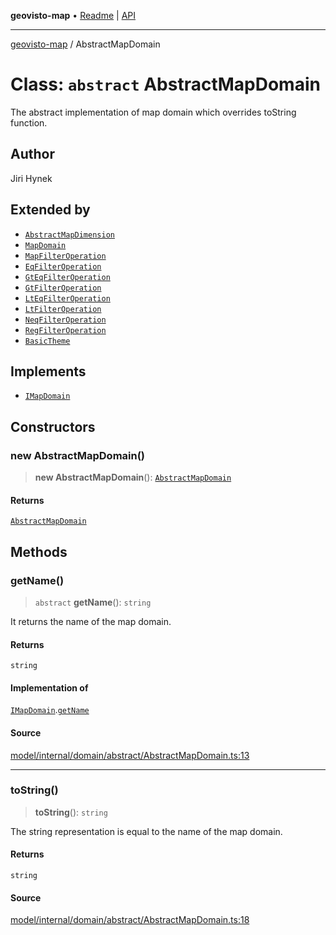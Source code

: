 **geovisto-map** • [Readme](../README.md) \| [API](../globals.md)

***

[geovisto-map](../README.md) / AbstractMapDomain

# Class: `abstract` AbstractMapDomain

The abstract implementation of map domain which overrides toString function.

## Author

Jiri Hynek

## Extended by

- [`AbstractMapDimension`](AbstractMapDimension.md)
- [`MapDomain`](MapDomain.md)
- [`MapFilterOperation`](MapFilterOperation.md)
- [`EqFilterOperation`](EqFilterOperation.md)
- [`GtEqFilterOperation`](GtEqFilterOperation.md)
- [`GtFilterOperation`](GtFilterOperation.md)
- [`LtEqFilterOperation`](LtEqFilterOperation.md)
- [`LtFilterOperation`](LtFilterOperation.md)
- [`NeqFilterOperation`](NeqFilterOperation.md)
- [`RegFilterOperation`](RegFilterOperation.md)
- [`BasicTheme`](BasicTheme.md)

## Implements

- [`IMapDomain`](../interfaces/IMapDomain.md)

## Constructors

### new AbstractMapDomain()

> **new AbstractMapDomain**(): [`AbstractMapDomain`](AbstractMapDomain.md)

#### Returns

[`AbstractMapDomain`](AbstractMapDomain.md)

## Methods

### getName()

> `abstract` **getName**(): `string`

It returns the name of the map domain.

#### Returns

`string`

#### Implementation of

[`IMapDomain`](../interfaces/IMapDomain.md).[`getName`](../interfaces/IMapDomain.md#getname)

#### Source

[model/internal/domain/abstract/AbstractMapDomain.ts:13](https://github.com/geovisto/geovisto-map/blob/5ee2cb5d45c19062fc8fc6beefa2848c076518b6/src/model/internal/domain/abstract/AbstractMapDomain.ts#L13)

***

### toString()

> **toString**(): `string`

The string representation is equal to the name of the map domain.

#### Returns

`string`

#### Source

[model/internal/domain/abstract/AbstractMapDomain.ts:18](https://github.com/geovisto/geovisto-map/blob/5ee2cb5d45c19062fc8fc6beefa2848c076518b6/src/model/internal/domain/abstract/AbstractMapDomain.ts#L18)
